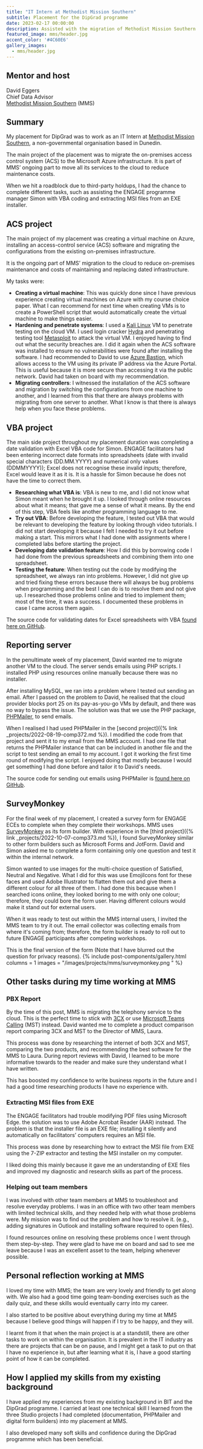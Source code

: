 ```yaml
---
title: "IT Intern at Methodist Mission Southern"
subtitle: Placement for the DipGrad programme
date: 2023-02-17 00:00:00
description: Assisted with the migration of Methodist Mission Southern's (MMS) on-premises services to the cloud. Had the opportunity to help other members of MMS, such as programme code for a spreadsheet feature and assist members with their common IT problems.
featured_image: mms/header.jpg
accent_color: '#4C60E6'
gallery_images:
  - mms/header.jpg
---
```


## Mentor and host
David Eggers  
Chief Data Advisor  
[Methodist Mission Southern](https://mmsouth.org.nz/) (MMS)  

## Summary
My placement for DipGrad was to work as an IT Intern at [Methodist Mission Southern](https://mmsouth.org.nz/), a non-governmental organisation based in Dunedin.

The main project of the placement was to migrate the on-premises access control system (ACS) to the Microsoft Azure infrastructure. It is part of MMS’ ongoing part to move all its services to the cloud to reduce maintenance costs.

When we hit a roadblock due to third-party holdups, I had the chance to complete different tasks, such as assisting the ENGAGE programme manager Simon with VBA coding and extracting MSI files from an EXE installer.

## ACS project

The main project of my placement was creating a virtual machine on Azure, installing an access-control service (ACS) software and migrating the configurations from the existing on-premises infrastructure. 

It is the ongoing part of MMS’ migration to the cloud to reduce on-premises maintenance and costs of maintaining and replacing dated infrastructure.

My tasks were:

* **Creating a virtual machine**: This was quickly done since I have previous experience creating virtual machines on Azure with my course choice paper. What I can recommend for next time when creating VMs is to create a PowerShell script that would automatically create the virtual machine to make things easier.
* **Hardening and penetrate systems**: I used a [Kali Linux](https://www.kali.org/) VM to penetrate testing on the cloud VM. I used login cracker [Hydra](https://www.kali.org/tools/hydra/) and penetrating testing tool [Metasploit](https://www.metasploit.com/) to attack the virtual VM. I enjoyed having to find out what the security breaches are. I did it again when the ACS software was installed to ensure no vulnerabilities were found after installing the software. I had recommended to David to use [Azure Bastion](https://learn.microsoft.com/en-us/azure/bastion/bastion-overview), which allows access to the VM using its private IP address via the Azure Portal. This is useful because it is more secure than accessing it via the public network. David had taken on board with my recommendation.
* **Migrating controllers**: I witnessed the installation of the ACS software and migration by switching the configurations from one machine to another, and I learned from this that there are always problems with migrating from one server to another. What I know is that there is always help when you face these problems.

## VBA project
The main side project throughout my placement duration was completing a date validation with Excel VBA code for Simon. ENGAGE facilitators had been entering incorrect date formats into spreadsheets (date with invalid special characters (DD.MM.YYYY) and numerical only values (DDMMYYYY)); Excel does not recognise these invalid inputs; therefore, Excel would leave it as it is. It is a hassle for Simon because he does not have the time to correct them.

* **Researching what VBA is**: VBA is new to me, and I did not know what Simon meant when he brought it up. I looked through online resources about what it means; that gave me a sense of what it means. By the end of this step, VBA feels like another programming language to me.
* **Try out VBA**: Before developing the feature, I tested out VBA that would be relevant to developing the feature by looking through video tutorials. I did not start developing it because I felt I needed to try it out before making a start. This mirrors what I had done with assignments where I completed labs before starting the project.
* **Developing date validation feature**: How I did this by borrowing code I had done from the previous spreadsheets and combining them into one spreadsheet.
* **Testing the feature**: When testing out the code by modifying the spreadsheet, we always ran into problems. However, I did not give up and tried fixing these errors because there will always be bug problems when programming and the best I can do is to resolve them and not give up. I researched those problems online and tried to implement them; most of the time, it was a success. I documented these problems in case I came across them again.

The source code for validating dates for Excel spreadsheets with VBA [found here on GitHub](https://github.com/raymondhua/mms-vba).

## Reporting server

In the penultimate week of my placement, David wanted me to migrate another VM to the cloud. The server sends emails using PHP scripts. I installed PHP using resources online manually because there was no installer.

After installing MySQL, we ran into a problem where I tested out sending an email. After I passed on the problem to David, he realised that the cloud provider blocks port 25 on its pay-as-you-go VMs by default, and there was no way to bypass the issue. The solution was that we use the PHP package, [PHPMailer](https://github.com/PHPMailer/PHPMailer), to send emails.

When I realised I had used PHPMailer in the [second project]({% link _projects/2022-08-19-comp372.md %}). I modified the code from that project and sent it to my email from the MMS account. I had one file that returns the PHPMailer instance that can be included in another file and the script to test sending an email to my account. I got it working the first time round of modifying the script. I enjoyed doing that mostly because I would get something I had done before and tailor it to David's needs.

The source code for sending out emails using PHPMailer is [found here on GitHub](https://github.com/raymondhua/send-email-phpmailer).

## SurveyMonkey

For the final week of my placement, I created a survey form for ENGAGE ECEs to complete when they complete their workshops. MMS uses [SurveyMonkey](https://www.surveymonkey.com/) as its form builder. With experience in the [third project]({% link _projects/2022-10-07-comp373.md %}), I found SurveyMonkey similar to other form builders such as Microsoft Forms and JotForm. David and Simon asked me to complete a form containing only one question and test it within the internal network.

Simon wanted to use images for the multi-choice question of Satisfied, Neutral and Negative. What I did for this was use EmojiIcons font for these faces and used Adobe Illustrator to flatten them out and give them a different colour for all three of them. I had done this because when I searched icons online, they looked boring to me with only one colour; therefore, they could bore the form user. Having different colours would make it stand out for external users.

When it was ready to test out within the MMS internal users, I invited the MMS team to try it out. The email collector was collecting emails from where it's coming from; therefore, the form builder is ready to roll out to future ENGAGE participants after competing workshops.

This is the final version of the form (Note that I have blurred out the question for privacy reasons).
{% include post-components/gallery.html
	columns = 1
	images = "/images/projects/mms/surveymonkey.png
	"
%}

## Other tasks during my time working at MMS

### PBX Report
By the time of this post, MMS is migrating the telephony service to the cloud. This is the perfect time to stick with [3CX](https://www.3cx.com/)  or use  [Microsoft Teams Calling](https://www.microsoft.com/en-nz/microsoft-teams/microsoft-teams-phone) (MST) instead. David wanted me to complete a product comparison report comparing 3CX and MST to the Director of MMS, Laura.

This process was done by researching the internet of both 3CX and MST, comparing the two products, and recommending the best software for the MMS to Laura. During report reviews with David, I learned to be more informative towards to the reader and make sure they understand what I have written.

This has boosted my confidence to write business reports in the future and I had a good time researching products I have no experience with.

### Extracting MSI files from EXE
The ENGAGE facilitators had trouble modifying PDF files using Microsoft Edge. the solution was to use Adobe Acrobat Reader (AAR) instead. The problem is that the installer file is an EXE file; installing it silently and automatically on facilitators’ computers requires an MSI file. 

This process was done by researching how to extract the MSI file from EXE using the 7-ZIP extractor and testing the MSI installer on my computer. 

I liked doing this mainly because it gave me an understanding of EXE files and improved my diagnostic and research skills as part of the process. 

### Helping out team members
I was involved with other team members at MMS to troubleshoot and resolve everyday problems. I was in an office with two other team members with limited technical skills, and they needed help with what those problems were. My mission was to find out the problem and how to resolve it. (e.g., adding signatures in Outlook and installing software required to open files).

I found resources online on resolving these problems once I went through them step-by-step. They were glad to have me on board and sad to see me leave because I was an excellent asset to the team, helping whenever possible.

## Personal reflection working at MMS
I loved my time with MMS; the team are very lovely and friendly to get along with. We also had a good time going team-bonding exercises such as the daily quiz, and these skills would eventually carry into my career.

I also started to be positive about everything during my time at MMS because I believe good things will happen if I try to be happy, and they will.

I learnt from it that when the main project is at a standstill, there are other tasks to work on within the organisation. It is prevalent in the IT industry as there are projects that can be on pause, and I might get a task to put on that I have no experience in, but after learning what it is, I have a good starting point of how it can be completed.

## How I applied my skills from my existing background
I have applied my experiences from my existing background in BIT and the DipGrad programme. I carried at least one technical skill I learned from the three Studio projects I had completed (documentation, PHPMailer and digital form builders) into my placement at MMS. 

I also developed many soft skills and confidence during the DipGrad programme which has been beneficial. 